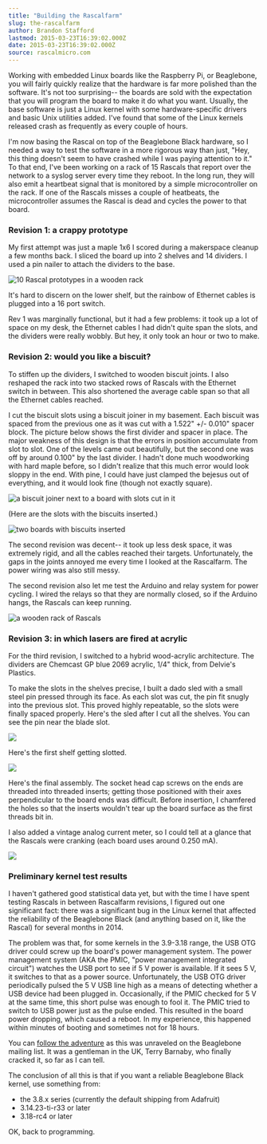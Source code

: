 ```yaml
---
title: "Building the Rascalfarm"
slug: the-rascalfarm
author: Brandon Stafford
lastmod: 2015-03-23T16:39:02.000Z
date: 2015-03-23T16:39:02.000Z
source: rascalmicro.com
---
```

Working with embedded Linux boards like the Raspberry Pi, or Beaglebone, you will fairly quickly realize that the hardware is far more polished than the software. It's not too surprising-- the boards are sold with the expectation that you will program the board to make it do what you want. Usually, the base software is just a Linux kernel with some hardware-specific drivers and basic Unix utilities added. I've found that some of the Linux kernels released crash as frequently as every couple of hours.

I'm now basing the Rascal on top of the Beaglebone Black hardware, so I needed a way to test the software in a more rigorous way than just, "Hey, this thing doesn't seem to have crashed while I was paying attention to it." To that end, I've been working on a rack of 15 Rascals that report over the network to a syslog server every time they reboot. In the long run, they will also emit a heartbeat signal that is monitored by a simple microcontroller on the rack. If one of the Rascals misses a couple of heatbeats, the microcontroller assumes the Rascal is dead and cycles the power to that board.

### Revision 1: a crappy prototype ###

My first attempt was just a maple 1x6 I scored during a makerspace cleanup a few months back. I sliced the board up into 2 shelves and 14 dividers. I used a pin nailer to attach the dividers to the base.

![10 Rascal prototypes in a wooden rack](/img/rascalfarm-rev1-2015-02-10.jpg)

It's hard to discern on the lower shelf, but the rainbow of Ethernet cables is plugged into a 16 port switch.

Rev 1 was marginally functional, but it had a few problems: it took up a lot of space on my desk, the Ethernet cables I had didn't quite span the slots, and the dividers were really wobbly. But hey, it only took an hour or two to make.

### Revision 2: would you like a biscuit? ###

To stiffen up the dividers, I switched to wooden biscuit joints. I also reshaped the rack into two stacked rows of Rascals with the Ethernet switch in between. This also shortened the average cable span so that all the Ethernet cables reached.

I cut the biscuit slots using a biscuit joiner in my basement. Each biscuit was spaced from the previous one as it was cut with a 1.522" +/- 0.010" spacer block. The picture below shows the first divider and spacer in place. The major weakness of this design is that the errors in position accumulate from slot to slot. One of the levels came out beautifully, but the second one was off by around 0.100" by the last divider. I hadn't done much woodworking with hard maple before, so I didn't realize that this much error would look sloppy in the end. With pine, I could have just clamped the bejesus out of everything, and it would look fine (though not exactly square).

![a biscuit joiner next to a board with slots cut in it](/img/rascalfarm-rev2-biscuit-joiner-2015-02-10.jpg)

(Here are the slots with the biscuits inserted.)

![two boards with biscuits inserted](/img/rascalfarm-rev2-biscuits-2015-02-10.jpg)

The second revision was decent-- it took up less desk space, it was extremely rigid, and all the cables reached their targets. Unfortunately, the gaps in the joints annoyed me every time I looked at the Rascalfarm. The power wiring was also still messy.

The second revision also let me test the Arduino and relay system for power cycling. I wired the relays so that they are normally closed, so if the Arduino hangs, the Rascals can keep running.

![a wooden rack of Rascals](/img/rascalfarm-rev2-2015-02-10.jpg)

### Revision 3: in which lasers are fired at acrylic

For the third revision, I switched to a hybrid wood-acrylic architecture. The dividers are Chemcast GP blue 2069 acrylic, 1/4" thick, from Delvie's Plastics.

To make the slots in the shelves precise, I built a dado sled with a small steel pin pressed through its face. As each slot was cut, the pin fit snugly into the previous slot. This proved highly repeatable, so the slots were finally spaced properly. Here's the sled after I cut all the shelves. You can see the pin near the blade slot.

![](/img/rascalfarm-rev3-dado-sled-2015-02-11.jpg)

Here's the first shelf getting slotted.

![](/img/rascalfarm-rev3-dado-cutting-2015-02-11.jpg)

Here's the final assembly. The socket head cap screws on the ends are threaded into threaded inserts; getting those positioned with their axes perpendicular to the board ends was difficult. Before insertion, I chamfered the holes so that the inserts wouldn't tear up the board surface as the first threads bit in.

I also added a vintage analog current meter, so I could tell at a glance that the Rascals were cranking (each board uses around 0.250 mA).

![](/img/rascalfarm-with-analog-meter.jpg)

### Preliminary kernel test results ###

I haven't gathered good statistical data yet, but with the time I have spent testing Rascals in between Rascalfarm revisions, I figured out one significant fact: there was a significant bug in the Linux kernel that affected the reliability of the Beaglebone Black (and anything based on it, like the Rascal) for several months in 2014.

The problem was that, for some kernels in the 3.9-3.18 range, the USB OTG driver could screw up the board's power management system. The power management system (AKA the PMIC, "power management integrated circuit") watches the USB port to see if 5 V power is available. If it sees 5 V, it switches to that as a power source. Unfortunately, the USB OTG driver periodically pulsed the 5 V USB line high as a means of detecting whether a USB device had been plugged in. Occasionally, if the PMIC checked for 5 V at the same time, this short pulse was enough to fool it. The PMIC tried to switch to USB power just as the pulse ended. This resulted in the board power dropping, which caused a reboot. In my experience, this happened within minutes of booting and sometimes not for 18 hours. 

You can [follow the adventure](https://groups.google.com/d/topic/beagleboard/RMOTnQBgIo8/discussion) as this was unraveled on the Beaglebone mailing list. It was a gentleman in the UK, Terry Barnaby, who finally cracked it, so far as I can tell.

The conclusion of all this is that if you want a reliable Beaglebone Black kernel, use something from:

* the 3.8.x series (currently the default shipping from Adafruit)
* 3.14.23-ti-r33 or later
* 3.18-rc4 or later

OK, back to programming.
